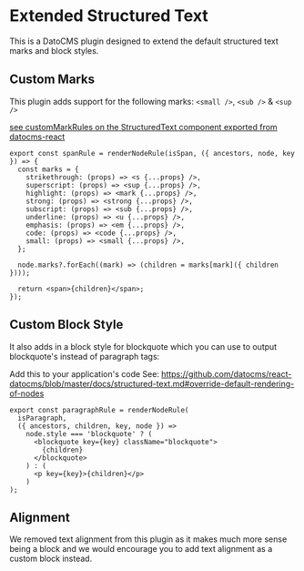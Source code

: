 # Extended Structured Text

This is a DatoCMS plugin designed to extend the default structured text marks and block styles.

## Custom Marks

This plugin adds support for the following marks: `<small />`, `<sub />` & `<sup />`

[see customMarkRules on the StructuredText component exported from datocms-react](https://github.com/datocms/react-datocms/blob/master/docs/structured-text.md#basic-usage)

```tsx
export const spanRule = renderNodeRule(isSpan, ({ ancestors, node, key }) => {
  const marks = {
    strikethrough: (props) => <s {...props} />,
    superscript: (props) => <sup {...props} />,
    highlight: (props) => <mark {...props} />,
    strong: (props) => <strong {...props} />,
    subscript: (props) => <sub {...props} />,
    underline: (props) => <u {...props} />,
    emphasis: (props) => <em {...props} />,
    code: (props) => <code {...props} />,
    small: (props) => <small {...props} />,
  };

  node.marks?.forEach((mark) => (children = marks[mark]({ children })));

  return <span>{children}</span>;
});
```

## Custom Block Style

It also adds in a block style for blockquote which you can use to output blockquote's instead of paragraph tags:

Add this to your application's code See: https://github.com/datocms/react-datocms/blob/master/docs/structured-text.md#override-default-rendering-of-nodes

```tsx
export const paragraphRule = renderNodeRule(
  isParagraph,
  ({ ancestors, children, key, node }) =>
    node.style === 'blockquote' ? (
      <blockquote key={key} className="blockquote">
        {children}
      </blockquote>
    ) : (
      <p key={key}>{children}</p>
    )
);
```

## Alignment

We removed text alignment from this plugin as it makes much more sense being a block and we would encourage you to add text alignment as a custom block instead.
